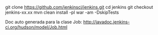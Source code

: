 git clone https://github.com/jenkinsci/jenkins.git
cd jenkins
git checkout jenkins-xx.xx
mvn clean install -pl war -am -DskipTests


Doc auto generada para la clase Job:
http://javadoc.jenkins-ci.org/hudson/model/Job.html
